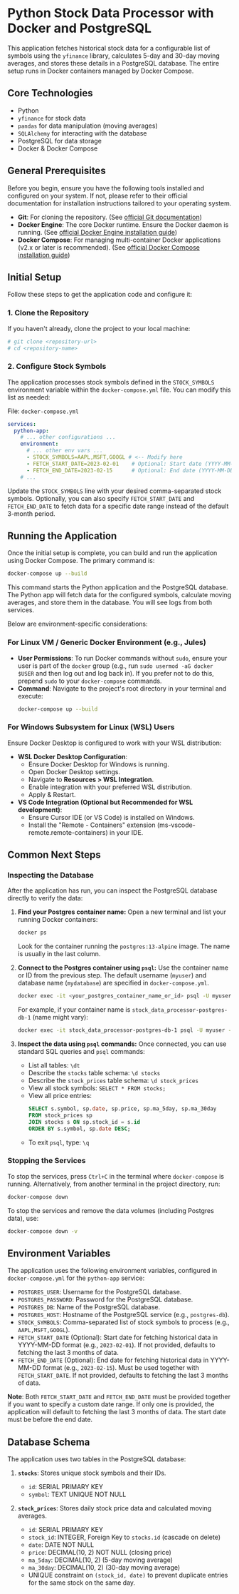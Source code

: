 # Python Stock Data Processor with Docker and PostgreSQL

This application fetches historical stock data for a configurable list of symbols using the `yfinance` library, calculates 5-day and 30-day moving averages, and stores these details in a PostgreSQL database. The entire setup runs in Docker containers managed by Docker Compose.

## Core Technologies

*   Python
*   `yfinance` for stock data
*   `pandas` for data manipulation (moving averages)
*   `SQLAlchemy` for interacting with the database
*   PostgreSQL for data storage
*   Docker & Docker Compose

## General Prerequisites

Before you begin, ensure you have the following tools installed and configured on your system. If not, please refer to their official documentation for installation instructions tailored to your operating system.

*   **Git**: For cloning the repository. (See [official Git documentation](https://git-scm.com/book/en/v2/Getting-Started-Installing-Git))
*   **Docker Engine**: The core Docker runtime. Ensure the Docker daemon is running. (See [official Docker Engine installation guide](https://docs.docker.com/engine/install/))
*   **Docker Compose**: For managing multi-container Docker applications (v2.x or later is recommended). (See [official Docker Compose installation guide](https://docs.docker.com/compose/install/))

## Initial Setup

Follow these steps to get the application code and configure it:

### 1. Clone the Repository

If you haven't already, clone the project to your local machine:
```bash
# git clone <repository-url>
# cd <repository-name>
```

### 2. Configure Stock Symbols

The application processes stock symbols defined in the `STOCK_SYMBOLS` environment variable within the `docker-compose.yml` file. You can modify this list as needed:

File: `docker-compose.yml`
```yaml
services:
  python-app:
    # ... other configurations ...
    environment:
      # ... other env vars ...
      - STOCK_SYMBOLS=AAPL,MSFT,GOOGL # <-- Modify here
      - FETCH_START_DATE=2023-02-01    # Optional: Start date (YYYY-MM-DD format)
      - FETCH_END_DATE=2023-02-15      # Optional: End date (YYYY-MM-DD format)
    # ...
```
Update the `STOCK_SYMBOLS` line with your desired comma-separated stock symbols. Optionally, you can also specify `FETCH_START_DATE` and `FETCH_END_DATE` to fetch data for a specific date range instead of the default 3-month period.

## Running the Application

Once the initial setup is complete, you can build and run the application using Docker Compose. The primary command is:

```bash
docker-compose up --build
```

This command starts the Python application and the PostgreSQL database. The Python app will fetch data for the configured symbols, calculate moving averages, and store them in the database. You will see logs from both services.

Below are environment-specific considerations:

### For Linux VM / Generic Docker Environment (e.g., Jules)

*   **User Permissions**: To run Docker commands without `sudo`, ensure your user is part of the `docker` group (e.g., run `sudo usermod -aG docker $USER` and then log out and log back in). If you prefer not to do this, prepend `sudo` to your `docker-compose` commands.
*   **Command**: Navigate to the project's root directory in your terminal and execute:
    ```bash
    docker-compose up --build
    ```

### For Windows Subsystem for Linux (WSL) Users

Ensure Docker Desktop is configured to work with your WSL distribution:

*   **WSL Docker Desktop Configuration**:
    *   Ensure Docker Desktop for Windows is running.
    *   Open Docker Desktop settings.
    *   Navigate to **Resources > WSL Integration**.
    *   Enable integration with your preferred WSL distribution.
    *   Apply & Restart.
*   **VS Code Integration (Optional but Recommended for WSL development)**:
    *   Ensure Cursor IDE (or VS Code) is installed on Windows.
    *   Install the "Remote - Containers" extension (ms-vscode-remote.remote-containers) in your IDE.

## Common Next Steps

### Inspecting the Database

After the application has run, you can inspect the PostgreSQL database directly to verify the data:

1.  **Find your Postgres container name:**
    Open a new terminal and list your running Docker containers:
    ```bash
    docker ps
    ```
    Look for the container running the `postgres:13-alpine` image. The name is usually in the last column.

2.  **Connect to the Postgres container using `psql`:**
    Use the container name or ID from the previous step. The default username (`myuser`) and database name (`mydatabase`) are specified in `docker-compose.yml`.
    ```bash
    docker exec -it <your_postgres_container_name_or_id> psql -U myuser -d mydatabase
    ```
    For example, if your container name is `stock_data_processor-postgres-db-1` (name might vary):
    ```bash
    docker exec -it stock_data_processor-postgres-db-1 psql -U myuser -d mydatabase
    ```

3.  **Inspect the data using `psql` commands:**
    Once connected, you can use standard SQL queries and `psql` commands:
    *   List all tables: `\dt`
    *   Describe the `stocks` table schema: `\d stocks`
    *   Describe the `stock_prices` table schema: `\d stock_prices`
    *   View all stock symbols: `SELECT * FROM stocks;`
    *   View all price entries:
        ```sql
        SELECT s.symbol, sp.date, sp.price, sp.ma_5day, sp.ma_30day
        FROM stock_prices sp
        JOIN stocks s ON sp.stock_id = s.id
        ORDER BY s.symbol, sp.date DESC;
        ```
    *   To exit `psql`, type: `\q`

### Stopping the Services

To stop the services, press `Ctrl+C` in the terminal where `docker-compose` is running. Alternatively, from another terminal in the project directory, run:
```bash
docker-compose down
```
To stop the services and remove the data volumes (including Postgres data), use:
```bash
docker-compose down -v
```

## Environment Variables

The application uses the following environment variables, configured in `docker-compose.yml` for the `python-app` service:

*   `POSTGRES_USER`: Username for the PostgreSQL database.
*   `POSTGRES_PASSWORD`: Password for the PostgreSQL database.
*   `POSTGRES_DB`: Name of the PostgreSQL database.
*   `POSTGRES_HOST`: Hostname of the PostgreSQL service (e.g., `postgres-db`).
*   `STOCK_SYMBOLS`: Comma-separated list of stock symbols to process (e.g., `AAPL,MSFT,GOOGL`).
*   `FETCH_START_DATE` (Optional): Start date for fetching historical data in YYYY-MM-DD format (e.g., `2023-02-01`). If not provided, defaults to fetching the last 3 months of data.
*   `FETCH_END_DATE` (Optional): End date for fetching historical data in YYYY-MM-DD format (e.g., `2023-02-15`). Must be used together with `FETCH_START_DATE`. If not provided, defaults to fetching the last 3 months of data.

**Note**: Both `FETCH_START_DATE` and `FETCH_END_DATE` must be provided together if you want to specify a custom date range. If only one is provided, the application will default to fetching the last 3 months of data. The start date must be before the end date.

## Database Schema

The application uses two tables in the PostgreSQL database:

1.  **`stocks`**: Stores unique stock symbols and their IDs.
    *   `id`: SERIAL PRIMARY KEY
    *   `symbol`: TEXT UNIQUE NOT NULL

2.  **`stock_prices`**: Stores daily stock price data and calculated moving averages.
    *   `id`: SERIAL PRIMARY KEY
    *   `stock_id`: INTEGER, Foreign Key to `stocks.id` (cascade on delete)
    *   `date`: DATE NOT NULL
    *   `price`: DECIMAL(10, 2) NOT NULL (closing price)
    *   `ma_5day`: DECIMAL(10, 2) (5-day moving average)
    *   `ma_30day`: DECIMAL(10, 2) (30-day moving average)
    *   UNIQUE constraint on `(stock_id, date)` to prevent duplicate entries for the same stock on the same day.
